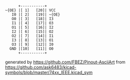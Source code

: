 

	      +-----------+
	~{OE} |[ 1]   [20]| VCC
	   I0 |[ 2]   [19]| ~{OE}
	   O0 |[ 3]   [18]| I3
	   I1 |[ 4]   [17]| O3
	   O1 |[ 5]   [16]| I2
	   I2 |[ 6]   [15]| O2
	   O2 |[ 7]   [14]| I1
	   I3 |[ 8]   [13]| O1
	   O3 |[ 9]   [12]| I0
	  GND |[10]   [11]| O0
	      +-----------+


generated by https://github.com/FBEZ/Pinout-AsciiArt from https://github.com/ask6483/kicad-symbols/blob/master/74xx_IEEE.kicad_sym